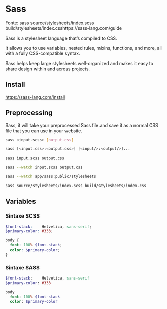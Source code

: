# Sass

Fonte: sass source/stylesheets/index.scss build/stylesheets/index.csshttps://sass-lang.com/guide

Sass is a stylesheet language that’s compiled to CSS. 

It allows you to use variables, nested rules, mixins, functions, and more, all with a fully CSS-compatible syntax. 

Sass helps keep large stylesheets well-organized and makes it easy to share design within and across projects.

## Install 
https://sass-lang.com/install 

## Preprocessing
Sass, it will take your preprocessed Sass file and save it as a normal CSS file that you can use in your website.

```bash
sass <input.scss> [output.css]
```
```bash
sass [<input.css>:<output.css>] [<input/>:<output/>]...
```
```bash
sass input.scss output.css
```
```bash
sass --watch input.scss output.css
```
```bash
sass --watch app/sass:public/stylesheets
```
```bash
sass source/stylesheets/index.scss build/stylesheets/index.css
```

## Variables

### Sintaxe SCSS
```scss
$font-stack:    Helvetica, sans-serif;
$primary-color: #333;

body {
  font: 100% $font-stack;
  color: $primary-color;
}
```

### Sintaxe SASS
```sass
$font-stack:    Helvetica, sans-serif
$primary-color: #333

body
  font: 100% $font-stack
  color: $primary-color
```

